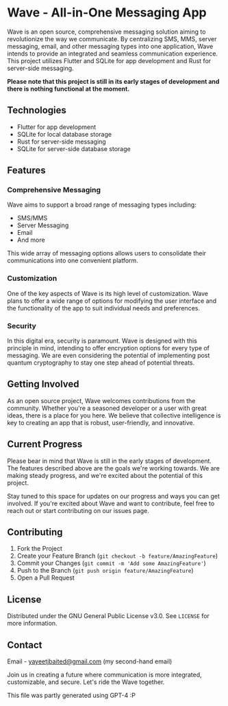 # Wave - All-in-One Messaging App

Wave is an open source, comprehensive messaging solution aiming to revolutionize the way we communicate. By centralizing SMS, MMS, server messaging, email, and other messaging types into one application, Wave intends to provide an integrated and seamless communication experience. This project utilizes Flutter and SQLite for app development and Rust for server-side messaging.

**Please note that this project is still in its early stages of development and there is nothing functional at the moment.**

## Technologies

-   Flutter for app development
-   SQLite for local database storage
-   Rust for server-side messaging
-   SQLite for server-side database storage

## Features

### Comprehensive Messaging

Wave aims to support a broad range of messaging types including:

-   SMS/MMS
-   Server Messaging
-   Email
-   And more

This wide array of messaging options allows users to consolidate their communications into one convenient platform.

### Customization

One of the key aspects of Wave is its high level of customization. Wave plans to offer a wide range of options for modifying the user interface and the functionality of the app to suit individual needs and preferences.

### Security

In this digital era, security is paramount. Wave is designed with this principle in mind, intending to offer encryption options for every type of messaging. We are even considering the potential of implementing post quantum cryptography to stay one step ahead of potential threats.

## Getting Involved

As an open source project, Wave welcomes contributions from the community. Whether you're a seasoned developer or a user with great ideas, there is a place for you here. We believe that collective intelligence is key to creating an app that is robust, user-friendly, and innovative.

## Current Progress

Please bear in mind that Wave is still in the early stages of development. The features described above are the goals we're working towards. We are making steady progress, and we're excited about the potential of this project.

Stay tuned to this space for updates on our progress and ways you can get involved. If you're excited about Wave and want to contribute, feel free to reach out or start contributing on our issues page.

## Contributing

1. Fork the Project
2. Create your Feature Branch (`git checkout -b feature/AmazingFeature`)
3. Commit your Changes (`git commit -m 'Add some AmazingFeature'`)
4. Push to the Branch (`git push origin feature/AmazingFeature`)
5. Open a Pull Request

## License

Distributed under the GNU General Public License v3.0. See `LICENSE` for more information.

## Contact

Email - yayeetjbaited@gmail.com (my second-hand email)

Join us in creating a future where communication is more integrated, customizable, and secure. Let's ride the Wave together.

This file was partly generated using GPT-4 :P
